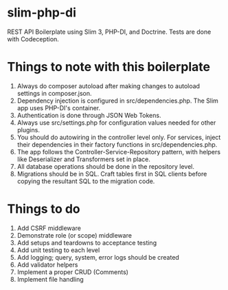 # slim-php-di
REST API Boilerplate using Slim 3, PHP-DI, and Doctrine. Tests are done with Codeception.

# Things to note with this boilerplate
1. Always do composer autoload after making changes to autoload settings in composer.json.
2. Dependency injection is configured in src/dependencies.php. The Slim app uses PHP-DI's container.
3. Authentication is done through JSON Web Tokens.
4. Always use src/settings.php for configuration values needed for other plugins.
5. You should do autowiring in the controller level only. For services, inject their dependencies in their factory functions in src/dependencies.php.
6. The app follows the Controller-Service-Repository pattern, with helpers like Deserializer and Transformers set in place.
7. All database operations should be done in the repository level.
8. Migrations should be in SQL. Craft tables first in SQL clients before copying the resultant SQL to the migration code.

# Things to do
1. Add CSRF middleware
2. Demonstrate role (or scope) middleware
3. Add setups and teardowns to acceptance testing
4. Add unit testing to each level
5. Add logging; query, system, error logs should be created
6. Add validator helpers
7. Implement a proper CRUD (Comments)
8. Implement file handling
